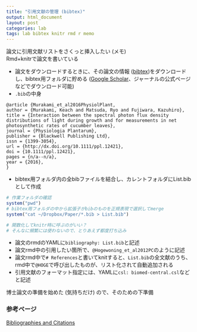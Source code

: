 ```yaml
---
title: "引用文献の管理 (bibtex)"
output: html_document
layout: post
categories: lab
tags: lab bibtex knitr rmd r memo
---
```


論文に引用文献リストをさくっと挿入したい (メモ)  
Rmd+knitrで論文を書いている  

- 論文をダウンロードするときに、その論文の情報 ([bibtex](http://www.bibtex.org/))をダウンロードし、bibtex用フォルダに貯める ([Google Scholar](https://scholar.google.co.jp/)、ジャーナルの公式ページなどでダウンロード可能)
- `.bib`の中身

```
@article {Murakami_et_al2016PhysiolPlant,
author = {Murakami, Keach and Matsuda, Ryo and Fujiwara, Kazuhiro},
title = {Interaction between the spectral photon flux density distributions of light during growth and for measurements in net photosynthetic rates of cucumber leaves},
journal = {Physiologia Plantarum},
publisher = {Blackwell Publishing Ltd},
issn = {1399-3054},
url = {http://dx.doi.org/10.1111/ppl.12421},
doi = {10.1111/ppl.12421},
pages = {n/a--n/a},
year = {2016},
}

```

- bibtex用フォルダ内の全bibファイルを結合し、カレントフォルダにList.bibとして作成


```r
# 作業フォルダの確認
system("pwd")
# bibtex用フォルダの中から拡張子がbibのものを正規表現で選択してmerge
system("cat ~/Dropbox/Paper/*.bib > List.bib")

# 関数化してknitr時に呼ぶのがいい？
# そんなに頻繁には使わないので、とりあえず都度打ち込み
```

- 論文のrmdのYAMLに`bibliography: List.bib`と記述
- 論文rmd中の引用したい箇所で、`@Hogewoning_et_al2012PC`のように記述
- 論文rmd中で`# References`と書いてknitすると、`List.bib`の全文献のうち、rmd中で`@HOGE`で呼び出したものが、リスト化されて自動追加される
- 引用文献のフォーマット指定には、YAMLに`csl: biomed-central.csl`などと記述


博士論文の準備を始めた (気持ちだけ) ので、そのための下準備

### 参考ページ  
[Bibliographies and Citations](http://rmarkdown.rstudio.com/authoring_bibliographies_and_citations.html)  
